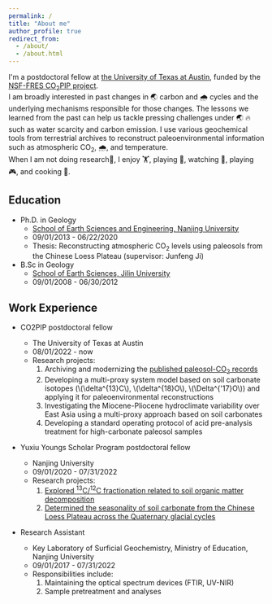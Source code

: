 ```yaml
---
permalink: /
title: "About me"
author_profile: true
redirect_from: 
  - /about/
  - /about.html
---
```


I'm a postdoctoral fellow at [the University of Texas at Austin](https://www.jsg.utexas.edu/researcher/jiawei_da/), funded by the [NSF-FRES CO<sub>2</sub>PIP project](https://paleo-co2.org/co2pip).   
I am broadly interested in past changes in 🌏 carbon and 🌧️ cycles and the underlying mechanisms responsible for those changes. The lessons we learned from the past can  help us tackle pressing challenges under 🌏 🔥 such as water scarcity and carbon emission. I use various geochemical tools from terrestrial archives to reconstruct paleoenvironmental information such as atmospheric CO<sub>2</sub>, 🌧, and temperature.    
When I am not doing research🔬, I enjoy 🏋, playing 🏀, watching 🎥, playing 🎮, and cooking 🥘. 

Education
------
  - Ph.D. in Geology
    - [School of Earth Sciences and Engineering, Nanjing University](https://es.nju.edu.cn/esen/main.htm)
    - 09/01/2013 - 06/22/2020
    - Thesis: Reconstructing atmospheric CO<sub>2</sub> levels using paleosols from the Chinese Loess Plateau (supervisor: Junfeng Ji)
  - B.Sc in Geology
    - [School of Earth Sciences, Jilin University](https://geo.jlu.edu.cn/en/)
    - 09/01/2008 - 06/30/2012

Work Experience
------
  - CO2PIP postdoctoral fellow
    - The University of Texas at Austin
    - 08/01/2022 - now
    - Research projects:
        1. Archiving and modernizing the [published paleosol-CO<sub>2</sub> records](https://paleo-co2.org/co2pip)
        2. Developing a multi-proxy system model based on soil carbonate isotopes (\\(\delta^{13}C\\), \\(\delta^{18}O\\), \\(\Delta^{'17}O\\)) and applying it for paleoenvironmental reconstructions
        3. Investigating the Miocene-Pliocene hydroclimate variability over East Asia using a multi-proxy approach based on soil carbonates
        4. Developing a standard operating protocol of acid pre-analysis treatment for high-carbonate paleosol samples 

  - Yuxiu Youngs Scholar Program postdoctoral fellow
    - Nanjing University
    - 09/01/2020 - 07/31/2022
    - Research projects:
        1. [Explored <sup>13</sup>C/<sup>12</sup>C fractionation related to soil organic matter decomposition](https://doi.org/10.1029/2021GL093407)
        2. [Determined the seasonality of soil carbonate from the Chinese Loess Plateau across the Quaternary glacial cycles](https://www.sciencedirect.com/science/article/pii/S0277379123000562)
  
  - Research Assistant
    - Key Laboratory of Surficial Geochemistry, Ministry of Education, Nanjing University
    - 09/01/2017 - 07/31/2022
    - Responsibilities include:
        1. Maintaining the optical spectrum devices (FTIR, UV-NIR)
        2. Sample pretreatment and analyses
